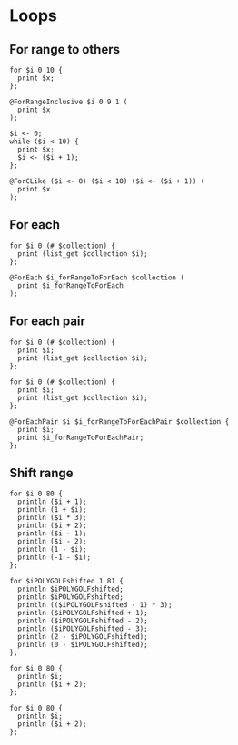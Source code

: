 # Loops

## For range to others

```polygolf
for $i 0 10 {
  print $x;
};
```

```polygolf loops.forRangeToForRangeInclusive
@ForRangeInclusive $i 0 9 1 (
  print $x
);
```

```polygolf loops.forRangeToWhile
$i <- 0;
while ($i < 10) {
  print $x;
  $i <- ($i + 1);
};
```

```polygolf loops.forRangeToForCLike
@ForCLike ($i <- 0) ($i < 10) ($i <- ($i + 1)) (
  print $x
);
```

## For each

```polygolf
for $i 0 (# $collection) {
  print (list_get $collection $i);
};
```

```polygolf loops.forRangeToForEach
@ForEach $i_forRangeToForEach $collection (
  print $i_forRangeToForEach
);
```

## For each pair

```polygolf
for $i 0 (# $collection) {
  print $i;
  print (list_get $collection $i);
};
```

```polygolf loops.forRangeToForEach
for $i 0 (# $collection) {
  print $i;
  print (list_get $collection $i);
};
```

```polygolf loops.forRangeToForEachPair
@ForEachPair $i $i_forRangeToForEachPair $collection {
  print $i;
  print $i_forRangeToForEachPair;
};
```

## Shift range

```polygolf
for $i 0 80 {
  println ($i + 1);
  println (1 + $i);
  println ($i * 3);
  println ($i + 2);
  println ($i - 1);
  println ($i - 2);
  println (1 - $i);
  println (-1 - $i);
};
```

```polygolf loops.shiftRangeOneUp
for $iPOLYGOLFshifted 1 81 {
  println $iPOLYGOLFshifted;
  println $iPOLYGOLFshifted;
  println (($iPOLYGOLFshifted - 1) * 3);
  println ($iPOLYGOLFshifted + 1);
  println ($iPOLYGOLFshifted - 2);
  println ($iPOLYGOLFshifted - 3);
  println (2 - $iPOLYGOLFshifted);
  println (0 - $iPOLYGOLFshifted);
};
```

```polygolf
for $i 0 80 {
  println $i;
  println ($i + 2);
};
```

```polygolf loops.shiftRangeOneUp
for $i 0 80 {
  println $i;
  println ($i + 2);
};
```
